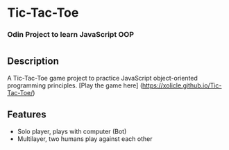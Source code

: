 # Tic-Tac-Toe

### Odin Project to learn JavaScript OOP

#

## Description

A Tic-Tac-Toe game project to practice JavaScript object-oriented programming principles. [Play the game here] (https://xolicle.github.io/Tic-Tac-Toe/)

## Features

- Solo player, plays with computer (Bot)
- Multilayer, two humans play against each other
